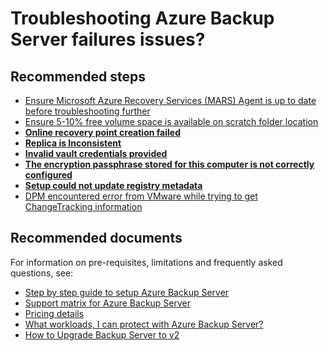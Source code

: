 <properties
	pageTitle="Microsoft Azure Backup Server"
	description="Azure Backup server backup/register or back up a windows virtual machine"
	service="microsoft.recoveryservices"
	resource="vaults"
	authors="v-bllydi"
	displayOrder=""
	selfHelpType="generic"
	supportTopicIds="32553284"
	resourceTags=""
	productPesIds="15207"
	cloudEnvironments="public"
	articleId="5823f408-f546-4330-b2d4-96bef885876a"
/>

# Troubleshooting Azure Backup Server failures issues?

## **Recommended steps**
- [Ensure Microsoft Azure Recovery Services (MARS) Agent is up to date before troubleshooting further](https://go.microsoft.com/fwlink/?linkid=229525&clcid=0x409)
- [Ensure 5-10% free volume space is available on scratch folder location](https://docs.microsoft.com/azure/backup/backup-azure-file-folder-backup-faq#whats-the-minimum-size-requirement-for-the-cache-folder-br) <br>
- [**Online recovery point creation failed**](https://docs.microsoft.com/azure/backup/backup-azure-mabs-troubleshoot#backup)<br>
- [**Replica is Inconsistent**](https://docs.microsoft.com/azure/backup/backup-azure-mabs-troubleshoot#backup)<br>
- [**Invalid vault credentials provided**](https://docs.microsoft.com/azure/backup/backup-azure-mabs-troubleshoot#error-invalid-vault-credentials-provided-the-file-is-either-corrupted-or-does-not-have-the-latest-credentials-associated-with-recovery-service)<br>
- [**The encryption passphrase stored for this computer is not correctly configured**](https://docs.microsoft.com/azure/backup/backup-azure-mabs-troubleshoot#change-passphrase)<br>
- [**Setup could not update registry metadata**](https://docs.microsoft.com/azure/backup/backup-azure-mabs-troubleshoot#error-setup-could-not-update-registry-metadata)<br>
- [DPM encountered error from VMware while trying to get ChangeTracking information](https://blogs.technet.microsoft.com/dpm/2017/03/29/change-block-tracking-needs-to-be-reset-if-another-backup-product-has-protected-a-vmware-vm-prior-to-dpm/)<br>

## **Recommended documents**

For information on pre-requisites, limitations and frequently asked questions, see:<br>
- [Step by step guide to setup Azure Backup Server](https://docs.microsoft.com/azure/backup/backup-azure-microsoft-azure-backup)<br>
- [Support matrix for Azure Backup Server](https://docs.microsoft.com/azure/backup/backup-mabs-protection-matrix)<br>
- [Pricing details](https://azure.microsoft.com/pricing/details/backup/)<br>
- [What workloads, I can protect with Azure Backup Server?](https://docs.microsoft.com/azure/backup/backup-azure-backup-server-vmware)<br>
- [How to Upgrade Backup Server to v2](https://docs.microsoft.com/azure/backup/backup-mabs-upgrade-to-v2#upgrade-backup-server-to-v2)<br>
